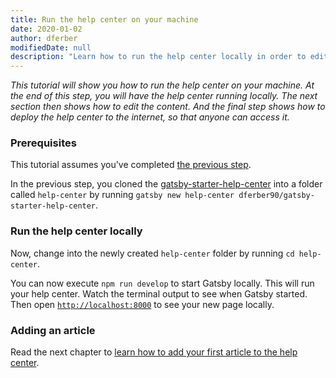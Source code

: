 ```yaml
---
title: Run the help center on your machine
date: 2020-01-02
author: dferber
modifiedDate: null
description: "Learn how to run the help center locally in order to edit content."
---
```


_This tutorial will show you how to run the help center on your machine. At the end of this step, you will have the help center running locally. The next section then shows how to edit the content. And the final step shows how to deploy the help center to the internet, so that anyone can access it._

### Prerequisites

This tutorial assumes you've completed [the previous step](/articles/setup).

In the previous step, you cloned the [gatsby-starter-help-center](https://github.com/dferber90/gatsby-starter-help-center) into a folder called `help-center` by running `gatsby new help-center dferber90/gatsby-starter-help-center`.

### Run the help center locally

Now, change into the newly created `help-center` folder by running `cd help-center`.

You can now execute `npm run develop` to start Gatsby locally. This will run your help center. Watch the terminal output to see when Gatsby started. Then open [`http://localhost:8000`](http://localhost:8000) to see your new page locally.

### Adding an article

Read the next chapter to [learn how to add your first article to the help center](/articles/create-article).
